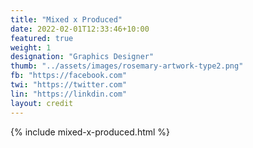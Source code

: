 ```yaml
---
title: "Mixed x Produced"
date: 2022-02-01T12:33:46+10:00
featured: true
weight: 1
designation: "Graphics Designer"
thumb: "../assets/images/rosemary-artwork-type2.png"
fb: "https://facebook.com"
twi: "https://twitter.com"
lin: "https://linkdin.com"
layout: credit
---
```

{% include mixed-x-produced.html %}

